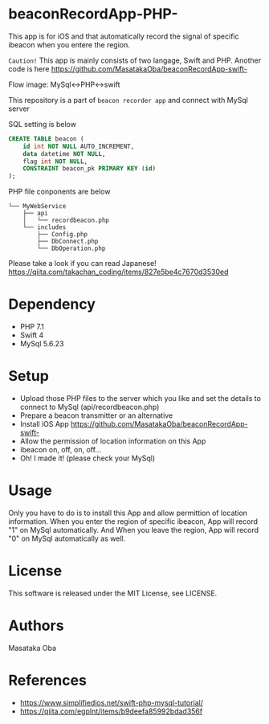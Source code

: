 # beaconRecordApp-PHP-
This app is for iOS and that automatically record the signal of specific ibeacon when you entere the region.

`Caution!`
This app is mainly consists of two langage, Swift and PHP.
Another code is here
https://github.com/MasatakaOba/beaconRecordApp-swift-

Flow image: MySql<->PHP<->swift

This repository is a part of `beacon recorder app` and connect with MySql server

SQL setting is below

```SQL
CREATE TABLE beacon (
    id int NOT NULL AUTO_INCREMENT,
    data datetime NOT NULL,
    flag int NOT NULL,
    CONSTRAINT beacon_pk PRIMARY KEY (id)
);
```

PHP file conponents are below
```
└── MyWebService
    ├── api
    │   └── recordbeacon.php
    └── includes
        ├── Config.php
        ├── DbConnect.php
        └── DbOperation.php
```

Please take a look if you can read Japanese!
https://qiita.com/takachan_coding/items/827e5be4c7670d3530ed

# Dependency
- PHP 7.1
- Swift 4
- MySql 5.6.23

# Setup
- Upload those PHP files to the server which you like and set the details to connect to MySql (api/recordbeacon.php)
- Prepare a beacon transmitter or an alternative
- Install iOS App
https://github.com/MasatakaOba/beaconRecordApp-swift-
- Allow the permission of location information on this App
- ibeacon on, off, on, off...
- Oh! I made it! (please check your MySql)

# Usage
Only you have to do is to install this App and allow permittion of location information.
When you enter the region of specific ibeacon, App will record "1" on MySql automatically. 
And When you leave the region, App will record "0" on MySql automatically as well.

# License
This software is released under the MIT License, see LICENSE.

# Authors
Masataka Oba

# References
- https://www.simplifiedios.net/swift-php-mysql-tutorial/
- https://qiita.com/egplnt/items/b9deefa85992bdad356f
